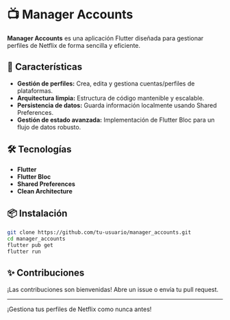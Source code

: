 # 📺 Manager Accounts

**Manager Accounts** es una aplicación Flutter diseñada para gestionar perfiles de Netflix de forma sencilla y eficiente.

## 🚀 Características

- **Gestión de perfiles:** Crea, edita y gestiona cuentas/perfiles de plataformas.
- **Arquitectura limpia:** Estructura de código mantenible y escalable.
- **Persistencia de datos:** Guarda información localmente usando Shared Preferences.
- **Gestión de estado avanzada:** Implementación de Flutter Bloc para un flujo de datos robusto.

## 🛠️ Tecnologías

- **Flutter**
- **Flutter Bloc**
- **Shared Preferences**
- **Clean Architecture**

## 📦 Instalación

```bash
git clone https://github.com/tu-usuario/manager_accounts.git
cd manager_accounts
flutter pub get
flutter run
```

## ✨ Contribuciones

¡Las contribuciones son bienvenidas! Abre un issue o envía tu pull request.

---


¡Gestiona tus perfiles de Netflix como nunca antes!
